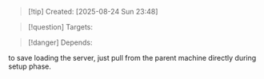 
>[!tip] Created: [2025-08-24 Sun 23:48]

>[!question] Targets: 

>[!danger] Depends: 

to save loading the server, just pull from the parent machine directly during setup phase.